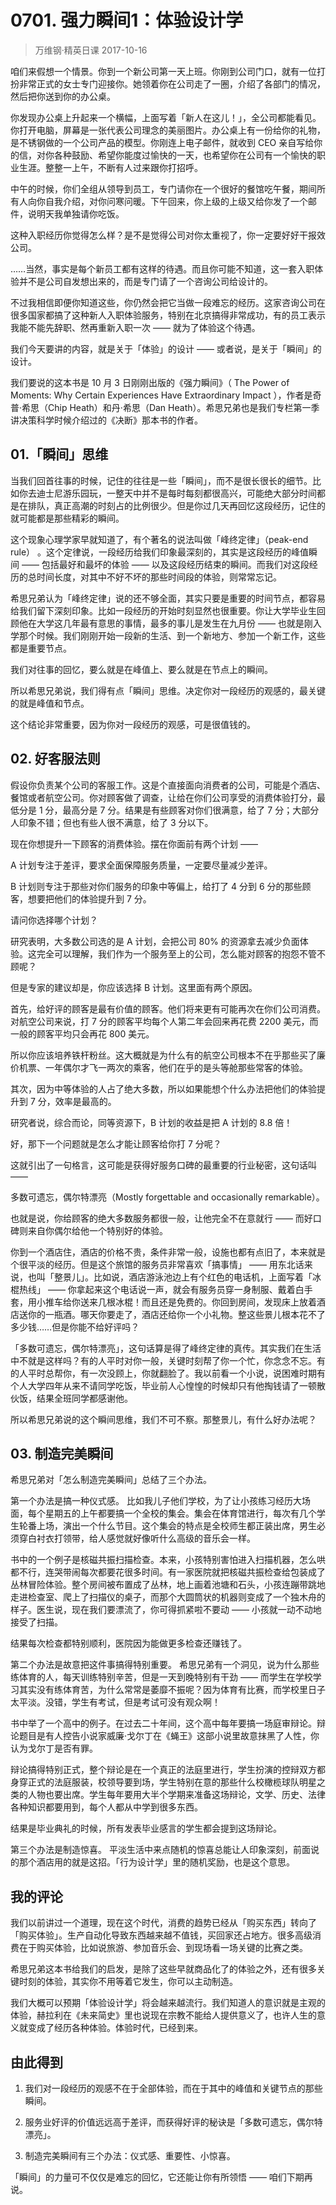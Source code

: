 # 0701. 强力瞬间1：体验设计学
> 万维钢·精英日课
2017-10-16

咱们来假想一个情景。你到一个新公司第一天上班。你刚到公司门口，就有一位打扮非常正式的女士专门迎接你。她领着你在公司走了一圈，介绍了各部门的情况，然后把你送到你的办公桌。

你发现办公桌上升起来一个横幅，上面写着「新人在这儿！」，全公司都能看见。你打开电脑，屏幕是一张代表公司理念的美丽图片。办公桌上有一份给你的礼物，是不锈钢做的一个公司产品的模型。你刚连上电子邮件，就收到 CEO 亲自写给你的信，对你各种鼓励、希望你能度过愉快的一天，也希望你在公司有一个愉快的职业生涯。整整一上午，不断有人过来跟你打招呼。

中午的时候，你们全组从领导到员工，专门请你在一个很好的餐馆吃午餐，期间所有人向你自我介绍，对你问寒问暖。下午回来，你上级的上级又给你发了一个邮件，说明天我单独请你吃饭。

这种入职经历你觉得怎么样？是不是觉得公司对你太重视了，你一定要好好干报效公司。

……当然，事实是每个新员工都有这样的待遇。而且你可能不知道，这一套入职体验并不是公司自发想出来的，而是专门请了一个咨询公司给设计的。

不过我相信即便你知道这些，你仍然会把它当做一段难忘的经历。这家咨询公司在很多国家都搞了这种新人入职体验服务，特别在北京搞得非常成功，有的员工表示我能不能先辞职、然再重新入职一次 —— 就为了体验这个待遇。

我们今天要讲的内容，就是关于「体验」的设计 —— 或者说，是关于「瞬间」的设计。

我们要说的这本书是 10 月 3 日刚刚出版的《强力瞬间》（ The Power of Moments: Why Certain Experiences Have Extraordinary Impact ），作者是奇普·希思（Chip Heath）和丹·希思（Dan Heath）。希思兄弟也是我们专栏第一季讲决策科学时候介绍过的《决断》那本书的作者。

## 01.「瞬间」思维

当我们回首往事的时候，记住的往往是一些「瞬间」，而不是很长很长的细节。比如你去迪士尼游乐园玩，一整天中并不是每时每刻都很高兴，可能绝大部分时间都是在排队，真正高潮的时刻占的比例很少。但是你过几天再回忆这段经历，记住的就可能都是那些精彩的瞬间。

这个现象心理学家早就知道了，有个著名的说法叫做「峰终定律」（peak-end rule） 。这个定律说，一段经历给我们印象最深刻的，其实是这段经历的峰值瞬间 —— 包括最好和最坏的体验 —— 以及这段经历结束的瞬间。而我们对这段经历的总时间长度，对其中不好不坏的那些时间段的体验，则常常忘记。

希思兄弟认为「峰终定律」说的还不够全面，其实只要是重要的时间节点，都容易给我们留下深刻印象。比如一段经历的开始时刻显然也很重要。你让大学毕业生回顾他在大学这几年最有意思的事情，最多的事儿是发生在九月份 —— 也就是刚入学那个时候。我们刚刚开始一段新的生活、到一个新地方、参加一个新工作，这些都是重要节点。

我们对往事的回忆，要么就是在峰值上、要么就是在节点上的瞬间。

所以希思兄弟说，我们得有点「瞬间」思维。决定你对一段经历的观感的，最关键的就是峰值和节点。

这个结论非常重要，因为你对一段经历的观感，可是很值钱的。 

## 02. 好客服法则

假设你负责某个公司的客服工作。这是个直接面向消费者的公司，可能是个酒店、餐馆或者航空公司。你对顾客做了调查，让给在你们公司享受的消费体验打分，最低分是 1 分，最高分是 7 分。结果是有些顾客对你们很满意，给了 7 分；大部分人印象不错；但也有些人很不满意，给了 3 分以下。

现在你想提升一下顾客的消费体验。摆在你面前有两个计划 —— 

A 计划专注于差评，要求全面保障服务质量，一定要尽量减少差评。

B 计划则专注于那些对你们服务的印象中等偏上，给打了 4 分到 6 分的那些顾客，想要把他们的体验提升到 7 分。

请问你选择哪个计划？

研究表明，大多数公司选的是 A 计划，会把公司 80% 的资源拿去减少负面体验。这完全可以理解，我们作为一个服务至上的公司，怎么能对顾客的抱怨不管不顾呢？

但是专家的建议却是，你应该选择 B 计划。这里面有两个原因。

首先，给好评的顾客是最有价值的顾客。他们将来更有可能再次在你们公司消费。对航空公司来说，打 7 分的顾客平均每个人第二年会回来再花费 2200 美元，而一般的顾客平均只会再花 800 美元。

所以你应该培养铁杆粉丝。这大概就是为什么有的航空公司根本不在乎那些买了廉价机票、一年偶尔才飞一两次的乘客，他们在乎的是头等舱那些常客的体验。

其次，因为中等体验的人占了绝大多数，所以如果能想个什么办法把他们的体验提升到 7 分，效率是最高的。

研究者说，综合而论，同等资源下，B 计划的收益是把 A 计划的 8.8 倍！

好，那下一个问题就是怎么才能让顾客给你打 7 分呢？

这就引出了一句格言，这可能是获得好服务口碑的最重要的行业秘密，这句话叫 —— 

多数可遗忘，偶尔特漂亮（Mostly forgettable and occasionally remarkable）。

也就是说，你给顾客的绝大多数服务都很一般，让他完全不在意就行 —— 而好口碑则来自你偶尔给他一个特别好的体验。

你到一个酒店住，酒店的价格不贵，条件非常一般，设施也都有点旧了，本来就是个很平淡的经历。但是这个旅馆的服务员非常喜欢「搞事情」 —— 用东北话来说，也叫「整景儿」。比如说，酒店游泳池边上有个红色的电话机，上面写着「冰棍热线」 —— 你拿起来这个电话说一声，就会有服务员穿一身制服、戴着白手套，用小推车给你送来几根冰棍！而且还是免费的。你回到房间，发现床上放着酒店送你的一瓶酒。哪天你要走了，酒店还给你一个小礼物。整这些景儿根本花不了多少钱……但是你能不给好评吗？

「多数可遗忘，偶尔特漂亮」，这句话算是得了峰终定律的真传。其实我们在生活中不就是这样吗？有的人平时对你一般，关键时刻帮了你一个忙，你念念不忘。有的人平时总帮你，有一次没顾上，你就翻脸了。我以前看一个小说，说困难时期有个人大学四年从来不请同学吃饭，毕业前人心惶惶的时候却只有他掏钱请了一顿散伙饭，结果全班同学都感谢他。

所以希思兄弟说的这个瞬间思维，我们不可不察。那整景儿，有什么好办法呢？ 

## 03. 制造完美瞬间

希思兄弟对「怎么制造完美瞬间」总结了三个办法。

第一个办法是搞一种仪式感。 比如我儿子他们学校，为了让小孩练习经历大场面，每个星期五的上午都要搞一个全校的集会。集会在体育馆进行，每次有几个学生轮番上场，演出一个什么节目。这个集会的特点是全校师生都正装出席，男生必须穿白衬衣打领带，给人感觉就好像听什么高级的音乐会一样。

书中的一个例子是核磁共振扫描检查。本来，小孩特别害怕进入扫描机器，怎么哄都不行，连哭带闹每次都要花很多时间。有一家医院就把核磁共振检查给包装成了丛林冒险体验。整个房间被布置成了丛林，地上画着池塘和石头，小孩连蹦带跳地走进检查室、爬上了扫描仪的桌子，而那个大圆筒状的机器则变成了一个独木舟的样子。医生说，现在我们要漂流了，你可得抓紧啦不要动 —— 小孩就一动不动地接受了扫描。

结果每次检查都特别顺利，医院因为能做更多检查还赚钱了。

第二个办法是故意把这件事搞得特别重要。 希思兄弟有一个洞见，说为什么那些练体育的人，每天训练特别辛苦，但是一天到晚特别有干劲 —— 而学生在学校学习其实没有练体育苦，为什么常常是萎靡不振呢？因为体育有比赛，而学校里日子太平淡。没错，学生有考试，但是考试可没有观众啊！

书中举了一个高中的例子。在过去二十年间，这个高中每年要搞一场庭审辩论。辩论题目是有人控告小说家威廉·戈尔丁在《蝇王》这部小说里故意抹黑了人性，你认为戈尔丁是否有罪。

辩论搞得特别正式，整个辩论是在一个真正的法庭里进行，学生扮演的控辩双方都身穿正式的法庭服装，校领导要到场，学生特别在意的那些什么校橄榄球队明星之类的人物也要出席。学生每年要用大半个学期来准备这场辩论，文学、历史、法律各种知识都要用到，每个人都从中学到很多东西。

结果是毕业典礼的时候，所有发表毕业感言的学生都会提到这场辩论。

第三个办法是制造惊喜。 平淡生活中来点随机的惊喜总能让人印象深刻，前面说的那个酒店用的就是这招。「行为设计学」里的随机奖励，也是这个意思。 

## 我的评论

我们以前讲过一个道理，现在这个时代，消费的趋势已经从「购买东西」转向了「购买体验」。生产自动化导致东西越来越不值钱，买回家还占地方。很多高级消费在于购买体验，比如说旅游、参加音乐会、到现场看一场关键的比赛之类。

希思兄弟这本书给我们的启发，是除了这些早就商品化了的体验之外，还有很多关键时刻的体验，其实你不用等着它发生，你可以主动制造。

我们大概可以预期「体验设计学」将会越来越流行。我们知道人的意识就是主观的体验，赫拉利在《未来简史》里也说现在宗教不能给人提供意义了，也许人生的意义就变成了经历各种体验。体验时代，已经到来。

## 由此得到

1. 我们对一段经历的观感不在于全部体验，而在于其中的峰值和关键节点的那些瞬间。

2. 服务业好评的价值远远高于差评，而获得好评的秘诀是「多数可遗忘，偶尔特漂亮」。
3. 制造完美瞬间有三个办法：仪式感、重要性、小惊喜。

「瞬间」的力量可不仅仅是难忘的回忆，它还能让你有所领悟 —— 咱们下期再说。